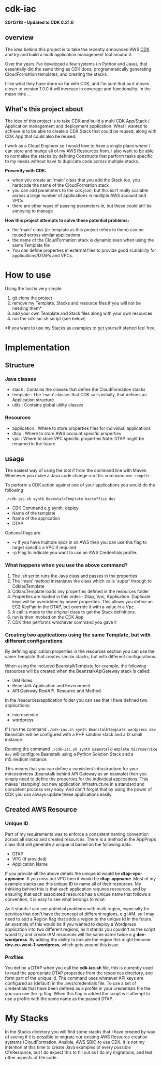 # cdk-iac

**20/12/18 - Updated to CDK 0.21.0**

## overview 
The idea behind this project is to take the recently announced AWS [CDK](https://awslabs.github.io/aws-cdk/index.html)
and try and build a multi application management tool around it.

Over the years I've developed a few systems (in Python and Java), that essentially did the same thing as CDK does;
programmatically generating CloudFormation templates, and creating the stacks.

I like what they have done so far with CDK, and I'm sure that as it moves closer to version 1.0.0 it will increase in
coverage and functionality. In the mean time ...

## What's this project about
The idea of this project is to take CDK and build a multi CDK App/Stack / Application management and deployment application.
What I wanted to achieve is to be able to create a CDK Stack that could be reused, along with CDK App that could also be
reused.

I work as a Cloud Engineer so I would love to have a single place where I can store and mange all of my AWS 
Resources from. I also want to be able to normalise the stacks by defining Constructs that perform tasks specific to 
my needs without have to duplicate code across multiple stacks. 

**Presently with CDK:**
*  when you create an 'main' class that you add the Stack too, you hardcode the name of the CloudFormation stack
*  you can add parameters to the cdk.json, but this isn't really scalable across a large number of applications in multiple AWS account and VPCs.
*  there are other ways of passing parameters in, but these could still be annoying to manage

**How this project attempts to solve these potential problems:**
*  the 'main' class (or template as this project refers to them) can be reused across similar applications
*  the name of the CloudFormation stack is dynamic even when using the same Template file
*  You can define properties in external files to provide good scalability for applications/DTAPs and VPCs.

# How to use
Using the tool is very simple.
1.  git clone the project
2.  remove my Template, Stacks and resource files if you will not be needing them*
3.  add your own Template and Stack files along with your own resources
4.  run the cdk-iac.sh script (see below)

*If you want to use my Stacks as examples to get yourself started feel free.

# Implementation
## Structure
### Java classes
*  stack : Contains the classes that define the CloudFormation stacks
*  template : The 'main' classes that CDK calls initially, that defines an Application structure
*  utils : Contains global utility classes

### Resources
*  application : Where to store properties files for individual applications
*  dtap : Where to store AWS account specific properties
*  vpc : Where to store VPC specific properties
Note: DTAP might be renamed in the future.

## usage
The easiest way of using the tool if from the command line with Maven. Whenever you make a Java code change run this 
command ```mvn compile```.

To perform a CDK action against one of your applications you would do the following 

```./cdk-iac.sh synth BeanstalkTemplate backoffice dev```

*  CDK Command e.g synth, deploy
*  Name of the template
*  Name of the application
*  DTAP

Optional flags are:
*  -v If you have multiple vpcs in an AWS then you can use this flag to target specific a VPC if required
*  -p Flag to indicate you want to use an AWS Credentials profile.

### What happens when you use the above command?
1.  The .sh script runs the Java class and passes in the properties
2.  The 'main' method instaniates the class which calls 'super' through to CdkIacTemplate
3.  CdkIacTemplate loads any properties defined in the resources folder
4.  Properties are loaded in this order:- Dtap, Vpc, Application. Duplicate keys will be overridden by newer properties. This allows you define an EC2 KeyPair in the DTAP, but override it with a value in a Vpc.
5.  A call is made to the original class to get the Stack definitions.
6.  run is then Invoked on the CDK App
7.  CDK then performs whichever command you gave it

### Creating two applications using the same Template, but with different configurations
By defining application properties in the resources section you can use the same Template that creates similar stacks, but
with different configurations.

When using the included BeanstalkTemplate for example, the following resources will be created when the BeanstalkApiGateway
stack is called:

*  IAM Roles
*  Beanstalk Application and Environment
*  API Gateway RestAPI, Resource and Method

In the /resources/application folder you can see that I have defined two applications:
*  microservice
*  wordpress

If I run the command ```./cdk-iac.sh synth BeanstalkTemplate wordpress dev``` Beanstalk will be configured
with a PHP solution stack and a t2.small instance.

Running the command ```./cdk-iac.sh synth BeanstalkTemplate microservice dev``` will configure Beanstalk 
using a Python Solution Stack and a m5.medium instance.

This means that you can define a consistent infrastructure for your mircoservices (beanstalk behind API
Gateway as an example) then you simply need to define the properties for the individual applications. This makes 
'stamping' out new application infrastructure in a standard and consistent process very easy. And don't forget that by
using the power of CDK you can always update these applications easily.

## Created AWS Resource
### Unique ID
Part of my requirements was to enforce a consistent naming convention across all stacks and created resources. There is
a method in the AppProps class that will generate a unique id based on the following data:

*  DTAP
*  VPC (if provided)
*  Application Name

If you provide all the above details the unique id would be **dtap-vpc-appname**. If you miss out VPC then it would be 
**dtap-appname**. Most of my example stacks use this unique ID to name all of their resources. My thinking behind this
is that each application requires resources, and by ensuring that each associated resource has a unique name that follows
a convention, it is easy to see what belongs to what.

As it stands I can see potential problems with multi region, especially for services that don't have the concept of 
different regions, e.g IAM. so I may need to add a Region flag that adds a region to the unique Id in the future.
An example of this would be if you wanted to deploy a Wordpress application into two different regions, as it stands you
couldn't as the script would try and create IAM resources will the same name twice e.g **dev-wordpress**. By adding the
ability to include the region this might become **dev-eu-west-1-wordpress**, which gets around this issue.

### Profiles
You define a DTAP when you call the **cdk-iac.sh** file, this is currently used to read the appropriate DTAP properties from 
the resources directory, and form part of the unique id. The command uses whatever API keys are configured as
[default] in the .aws/credentials file.
To use a set of credentials that have been defined as a profile in your credentials file the you can use the -p
flag. When this flag is added the script will attempt to use a profile with the same name as the passed DTAP.

# My Stacks
In the Stacks directory you will find some stacks that I have created by way of seeing if it is possible to migrate our 
existing AWS Resource creation systems (CloudFormation, Ansible, AWS SDK) to use CDK. It is not my intention at this 
time to create Java examples of every possible CfnResource, but I do expect this to fill out as I do my migrations, and test other aspects of hte code.
